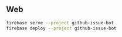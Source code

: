 ## Web

```bash
firebase serve --project github-issue-bot
firebase deploy --project github-issue-bot
```